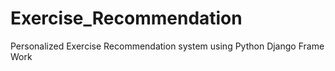 # Exercise_Recommendation
Personalized Exercise Recommendation system  using Python Django Frame Work
